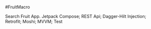 #FruitMacro

Search Fruit App. Jetpack Compose; REST Api; Dagger-Hilt Injection; Retrofit; Moshi; MVVM; Test